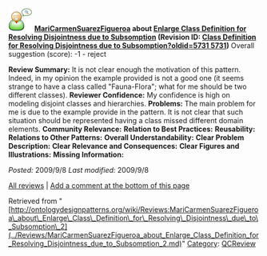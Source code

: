 [![](../images/thumb/2/29/Reviewer.png/48px-Reviewer.png)](../Image/Reviewer.png.md "Reviewer.png")
__[MariCarmenSuarezFigueroa](../User/MariCarmenSuarezFigueroa.md "User:MariCarmenSuarezFigueroa") about [Enlarge Class Definition for Resolving Disjointness due to Subsomption](../Submissions/Enlarge_Class_Definition_for_Resolving_Disjointness_due_to_Subsomption.md "Submissions:Enlarge Class Definition for Resolving Disjointness due to Subsomption") (Revision ID: [Class Definition for Resolving Disjointness due to Subsomption?oldid=5731 5731](../Submissions/Enlarge.md "http://ontologydesignpatterns.org/wiki/Submissions:Enlarge"))__
Overall suggestion (score): -1 - reject




 __Review Summary:__ It is not clear enough the motivation of this pattern. Indeed, in my opinion the example provided is not a good one (it seems strange to have a class called "Fauna-Flora"; what for me should be two different classes).
__Reviewer Confidence:__ My confidence is high on modeling disjoint classes and hierarchies.
__Problems:__ The main problem for me is due to the example provide in the pattern. It is not clear that such situation should be represented having a class missed different domain elements.
__Community Relevance:__ 
__Relation to Best Practices:__ 
__Reusability:__ 
__Relations to Other Patterns:__ 
__Overall Understandability:__ 
__Clear Problem Description:__ 
__Clear Relevance and Consequences:__ 
__Clear Figures and Illustrations:__ 
__Missing Information:__ 

_Posted:_ 2009/9/8 _Last modified:_ 2009/9/8



[All reviews](../Reviews/Main.md "Reviews:Main") | [Add a comment at the bottom of this page](index.php@title=Odp%253AAdd_comment&target=../Reviews/MariCarmenSuarezFigueroa_about_Enlarge_Class_Definition_for_Resolving_Disjointness_due_to_Subsomption_2.md#New_comment "http://ontologydesignpatterns.org/wiki/index.php?title=Odp:Add_comment&target=Reviews:MariCarmenSuarezFigueroa_about_Enlarge_Class_Definition_for_Resolving_Disjointness_due_to_Subsomption_2#New_comment")


Retrieved from "[http://ontologydesignpatterns.org/wiki/Reviews:MariCarmenSuarezFigueroa\_about\_Enlarge\_Class\_Definition\_for\_Resolving\_Disjointness\_due\_to\_Subsomption\_2](../Reviews/MariCarmenSuarezFigueroa_about_Enlarge_Class_Definition_for_Resolving_Disjointness_due_to_Subsomption_2.md)"
 [Category](http://ontologydesignpatterns.org/wiki/Special:Categories "Special:Categories"): [QCReview](../Category/QCReview.md "Category:QCReview")